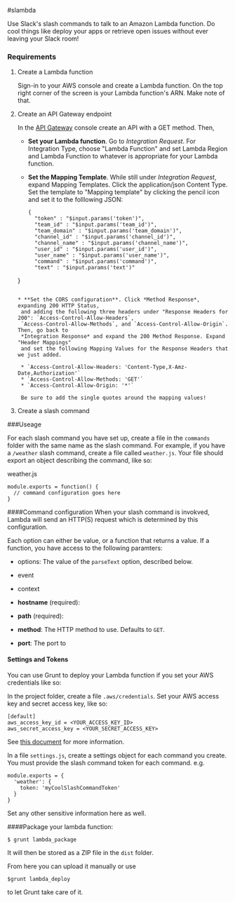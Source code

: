 #slambda

Use Slack's slash commands to talk to an Amazon Lambda function. Do cool things like deploy
your apps or retrieve open issues without ever   leaving your Slack room!

### Requirements
1. Create a Lambda function

   Sign-in to your AWS console and create a Lambda function.
   On the top right corner of the screen is your Lambda function's ARN. Make note of that.
   
2. Create an API Gateway endpoint

   In the [API Gateway](https://aws.amazon.com/api-gateway/) console create an API with a
   GET method. Then,
   
   * **Set your Lambda function**. Go to *Integration Request*. For Integration Type,
     choose "Lambda Function" and set Lambda Region and Lambda Function to whatever is
     appropriate for your Lambda function.
     
   * **Set the Mapping Template**. While still under *Integration Request*, expand
     Mapping Templates. Click the application/json Content Type. Set the template
     to "Mapping template" by clicking the pencil icon and set it to the folllowing JSON:
     
     ```
     {
       "token" : "$input.params('token')",
       "team_id" : "$input.params('team_id')",
       "team_domain" : "$input.params('team_domain')",
       "channel_id" : "$input.params('channel_id')",
       "channel_name" : "$input.params('channel_name')",
       "user_id" : "$input.params('user_id')",
       "user_name" : "$input.params('user_name')",
       "command" : "$input.params('command')",
       "text" : "$input.params('text')"
    }
    ```
   
   * **Set the CORS configuration**. Click *Method Response*, expanding 200 HTTP Status,
     and adding the following three headers under "Response Headers for 200": `Access-Control-Allow-Headers`,
     `Access-Control-Allow-Methods`, and `Access-Control-Allow-Origin`. Then, go back to
     *Integration Response* and expand the 200 Method Response. Expand "Header Mappings"
     and set the following Mapping Values for the Response Headers that we just added.
     
     * `Access-Control-Allow-Headers: 'Content-Type,X-Amz-Date,Authorization'`
     * `Access-Control-Allow-Methods: 'GET'`
     * `Access-Control-Allow-Origin: '*'`
     
     Be sure to add the single quotes around the mapping values!

3. Create a slash command

###Useage

For each slash command you have set up, create a file in the `commands` folder with the same
name as the slash command. For example, if you have a `/weather` slash command, create a file
called `weather.js`. Your file should export an object describing the command, like so:

weather.js
```
module.exports = function() {
  // command configuration goes here
}
```

####Command configuration
  When your slash command is invokved, Lambda will send an HTTP(S) request which is determined by this
  configuration.
  
  Each option can either be value, or a function that returns a value. If a function, you have access
  to the following paramters:
  
  * options: The value of the `parseText` option, described below.
  * event
  * context
  
  * **hostname** (required):
  * **path** (required):
  * **method**: The HTTP method to use. Defaults to `GET`.
  * **port**: The port to 

#### Settings and Tokens
You can use Grunt to deploy your Lambda function if you set your AWS credentials like so:

In the project folder, create a file `.aws/credentials`. Set your AWS access key
and secret access key, like so:
   
```
[default]
aws_access_key_id = <YOUR_ACCESS_KEY_ID>
aws_secret_access_key = <YOUR_SECRET_ACCESS_KEY>
```
   
See [this document](http://docs.aws.amazon.com/AWSJavaScriptSDK/guide/node-configuring.html) for more information.
   
In a file `settings.js`, create a settings object for each command you create. You must provide
the slash command token for each command. e.g.

```
module.exports = {
  'weather': {
    token: 'myCoolSlashCommandToken'
  }
}
```

Set any other sensitive information here as well.

####Package your lambda function:

`$ grunt lambda_package`

It will then be stored as a ZIP file in the `dist` folder.

From here you can upload it manually or use

`$grunt lambda_deploy`

to let Grunt take care of it.